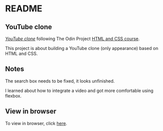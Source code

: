 # README

## YouTube clone

[*YouTube clone*](https://www.theodinproject.com/courses/html5-and-css3/lessons/embedding-images-and-video)
following The Odin Project [HTML and CSS course](https://www.theodinproject.com/courses/html5-and-css3).

This project is about building a YouTube clone (only appearance) based on HTML and CSS. 

## Notes

The search box needs to be fixed, it looks unfinished. 

I learned about how to integrate a video and got more comfortable using flexbox.

## View in browser

To view in browser, click [here](https://gradiva.github.io/youtube-clone/).